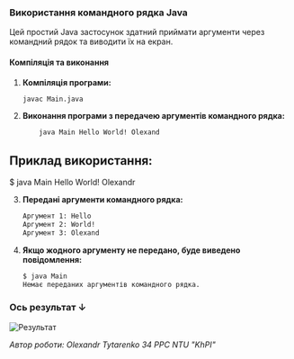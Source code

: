 ### Використання командного рядка Java

Цей простий Java застосунок здатний приймати аргументи через командний рядок та виводити їх на екран.

#### Компіляція та виконання

1. **Компіляція програми:**
   ```bash
   javac Main.java
    ```

2. **Виконання програми з передачею аргументів командного рядка:**

    ```bash
        java Main Hello World! Olexand
    ```

## Приклад використання:

$ java Main Hello World! Olexandr 

3. **Передані аргументи командного рядка:**

    ```bash
    Аргумент 1: Hello
    Аргумент 2: World!
    Аргумент 3: Olexand
    ```

4. **Якщо жодного аргументу не передано, буде виведено повідомлення:**

    ```bash
    $ java Main
    Немає переданих аргументів командного рядка.
    ```

### Ось результат ↓

![Результат](/images.png/1.png)


*Автор роботи: Olexandr Tytarenko 34  PPC NTU "KhPI"*